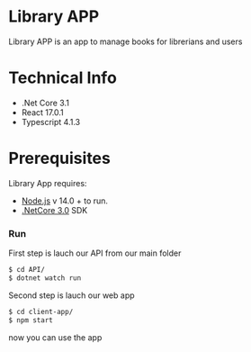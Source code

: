 # Library APP

Library APP is an app to manage books for librerians and users

# Technical Info

  - .Net Core 3.1
  - React 17.0.1
  - Typescript 4.1.3


# Prerequisites
Library App requires:
  - [Node.js](https://nodejs.org/) v 14.0 + to run.
  - [.NetCore 3.0](https://dotnet.microsoft.com/download/dotnet-core/3.1) SDK


### Run

First step is lauch our API from our main folder

```sh
$ cd API/
$ dotnet watch run
```

Second step is lauch our web app 

```sh
$ cd client-app/
$ npm start
```
now you can use the app
